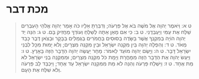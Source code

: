 # מכת דבר

> ט א: וַיֹּאמֶר יְהוָה אֶל מֹשֶׁה בֹּא אֶל פַּרְעֹה; וְדִבַּרְתָּ אֵלָיו כֹּה אָמַר יְהוָה אֱלֹהֵי הָעִבְרִים שַׁלַּח אֶת עַמִּי וְיַעַבְדֻנִי.
> ט ב: כִּי אִם מָאֵן אַתָּה לְשַׁלֵּחַ וְעוֹדְךָ מַחֲזִיק בָּם.
> ט ג: הִנֵּה יַד יְהוָה הוֹיָה בְּמִקְנְךָ אֲשֶׁר בַּשָּׂדֶה בַּסּוּסִים בַּחֲמֹרִים בַּגְּמַלִּים בַּבָּקָר וּבַצֹּאן דֶּבֶר כָּבֵד מְאֹד.
> ט ד: וְהִפְלָה יְהוָה בֵּין מִקְנֵה יִשְׂרָאֵל וּבֵין מִקְנֵה מִצְרָיִם; וְלֹא יָמוּת מִכָּל לִבְנֵי יִשְׂרָאֵל דָּבָר.
> ט ה: וַיָּשֶׂם יְהוָה מוֹעֵד לֵאמֹר:  מָחָר יַעֲשֶׂה יְהוָה הַדָּבָר הַזֶּה בָּאָרֶץ.
> ט ו: וַיַּעַשׂ יְהוָה אֶת הַדָּבָר הַזֶּה מִמָּחֳרָת וַיָּמָת כֹּל מִקְנֵה מִצְרָיִם; וּמִמִּקְנֵה בְנֵי יִשְׂרָאֵל לֹא מֵת אֶחָד.
> ט ז: וַיִּשְׁלַח פַּרְעֹה וְהִנֵּה לֹא מֵת מִמִּקְנֵה יִשְׂרָאֵל עַד אֶחָד; וַיִּכְבַּד לֵב פַּרְעֹה וְלֹא שִׁלַּח אֶת הָעָם. 
 

